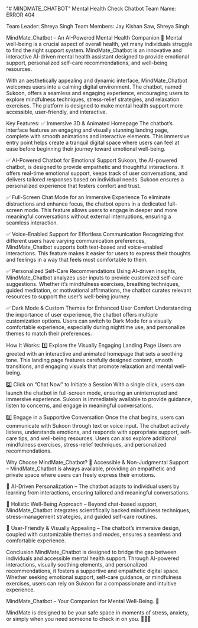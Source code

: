"# MINDMATE_CHATBOT" 
Mental Health Check Chatbot
Team Name: ERROR 404

Team Leader: Shreya Singh
Team Members: Jay Kishan Saw, Shreya Singh

MindMate_Chatbot – An AI-Powered Mental Health Companion 💙
Mental well-being is a crucial aspect of overall health, yet many individuals struggle to find the right support system. MindMate_Chatbot is an innovative and interactive AI-driven mental health assistant designed to provide emotional support, personalized self-care recommendations, and well-being resources.

With an aesthetically appealing and dynamic interface, MindMate_Chatbot welcomes users into a calming digital environment. The chatbot, named Sukoon, offers a seamless and engaging experience, encouraging users to explore mindfulness techniques, stress-relief strategies, and relaxation exercises. The platform is designed to make mental health support more accessible, user-friendly, and interactive.

Key Features:
✅ Immersive 3D & Animated Homepage
The chatbot’s interface features an engaging and visually stunning landing page, complete with smooth animations and interactive elements. This immersive entry point helps create a tranquil digital space where users can feel at ease before beginning their journey toward emotional well-being.

✅ AI-Powered Chatbot for Emotional Support
Sukoon, the AI-powered chatbot, is designed to provide empathetic and thoughtful interactions. It offers real-time emotional support, keeps track of user conversations, and delivers tailored responses based on individual needs. Sukoon ensures a personalized experience that fosters comfort and trust.

✅ Full-Screen Chat Mode for an Immersive Experience
To eliminate distractions and enhance focus, the chatbot opens in a dedicated full-screen mode. This feature allows users to engage in deeper and more meaningful conversations without external interruptions, ensuring a seamless interaction.

✅ Voice-Enabled Support for Effortless Communication
Recognizing that different users have varying communication preferences, MindMate_Chatbot supports both text-based and voice-enabled interactions. This feature makes it easier for users to express their thoughts and feelings in a way that feels most comfortable to them.

✅ Personalized Self-Care Recommendations
Using AI-driven insights, MindMate_Chatbot analyzes user inputs to provide customized self-care suggestions. Whether it’s mindfulness exercises, breathing techniques, guided meditation, or motivational affirmations, the chatbot curates relevant resources to support the user’s well-being journey.

✅ Dark Mode & Custom Themes for Enhanced User Comfort
Understanding the importance of user experience, the chatbot offers multiple customization options. Users can switch to Dark Mode for a visually comfortable experience, especially during nighttime use, and personalize themes to match their preferences.

How It Works:
1️⃣ Explore the Visually Engaging Landing Page
Users are greeted with an interactive and animated homepage that sets a soothing tone. This landing page features carefully designed content, smooth transitions, and engaging visuals that promote relaxation and mental well-being.

2️⃣ Click on “Chat Now” to Initiate a Session
With a single click, users can launch the chatbot in full-screen mode, ensuring an uninterrupted and immersive experience. Sukoon is immediately available to provide guidance, listen to concerns, and engage in meaningful conversations.

3️⃣ Engage in a Supportive Conversation
Once the chat begins, users can communicate with Sukoon through text or voice input. The chatbot actively listens, understands emotions, and responds with appropriate support, self-care tips, and well-being resources. Users can also explore additional mindfulness exercises, stress-relief techniques, and personalized recommendations.

Why Choose MindMate_Chatbot?
🌟 Accessible & Non-Judgmental Support – MindMate_Chatbot is always available, providing an empathetic and private space where users can freely express their emotions.

🌟 AI-Driven Personalization – The chatbot adapts to individual users by learning from interactions, ensuring tailored and meaningful conversations.

🌟 Holistic Well-Being Approach – Beyond chat-based support, MindMate_Chatbot integrates scientifically backed mindfulness techniques, stress-management strategies, and guided self-care routines.

🌟 User-Friendly & Visually Appealing – The chatbot’s immersive design, coupled with customizable themes and modes, ensures a seamless and comfortable experience.

Conclusion
MindMate_Chatbot is designed to bridge the gap between individuals and accessible mental health support. Through AI-powered interactions, visually soothing elements, and personalized recommendations, it fosters a supportive and empathetic digital space. Whether seeking emotional support, self-care guidance, or mindfulness exercises, users can rely on Sukoon for a compassionate and intuitive experience.

MindMate_Chatbot – Your Companion for Mental Well-Being. 💙

MindMate is designed to be your safe space in moments of stress, anxiety, or simply when you need someone to check in on you. 🌿💬✨
